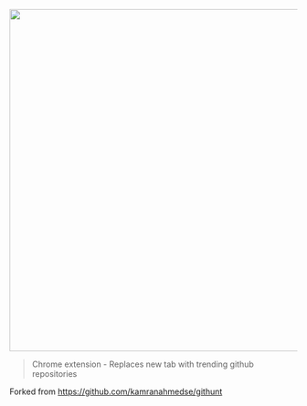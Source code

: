 <p align="center">
<img width="600" src="http://i.imgur.com/KUEq97P.png" text-align="center">
</p>

> Chrome extension - Replaces new tab with trending github repositories

Forked from https://github.com/kamranahmedse/githunt



